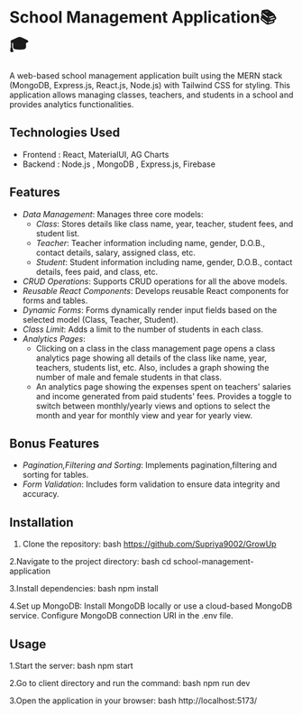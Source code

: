 # School Management Application📚🎓

A web-based school management application built using the MERN stack (MongoDB, Express.js, React.js, Node.js) with Tailwind CSS for styling. This application allows managing classes, teachers, and students in a school and provides analytics functionalities.


## Technologies Used
- Frontend : React, MaterialUI, AG Charts
- Backend : Node.js , MongoDB , Express.js, Firebase

## Features

- *Data Management*: Manages three core models:
  - *Class*: Stores details like class name, year, teacher, student fees, and student list.
  - *Teacher*: Teacher information including name, gender, D.O.B., contact details, salary, assigned class, etc.
  - *Student*: Student information including name, gender, D.O.B., contact details, fees paid, and class, etc.
- *CRUD Operations*: Supports CRUD operations for all the above models.
- *Reusable React Components*: Develops reusable React components for forms and tables.
- *Dynamic Forms*: Forms dynamically render input fields based on the selected model (Class, Teacher, Student).
- *Class Limit*: Adds a limit to the number of students in each class.
- *Analytics Pages*:
  - Clicking on a class in the class management page opens a class analytics page showing all details of the class like name, year, teachers, students list, etc. Also, includes a graph showing the number of male and female students in that class.
  - An analytics page showing the expenses spent on teachers' salaries and income generated from paid students' fees. Provides a toggle to switch between monthly/yearly views and options to select the month and year for monthly view and year for yearly view.

## Bonus Features

- *Pagination,Filtering and Sorting*: Implements pagination,filtering and sorting for tables.
- *Form Validation*: Includes form validation to ensure data integrity and accuracy.

## Installation

1. Clone the repository:
   bash
   https://github.com/Supriya9002/GrowUp
   
2.Navigate to the project directory:
  bash
  cd school-management-application
  
3.Install dependencies:
  bash
  npm install
  
4.Set up MongoDB:
Install MongoDB locally or use a cloud-based MongoDB service.
Configure MongoDB connection URI in the .env file.

## Usage
1.Start the server:
bash
npm start

2.Go to client directory and run the command:
bash
npm run dev

3.Open the application in your browser:
bash
http://localhost:5173/
